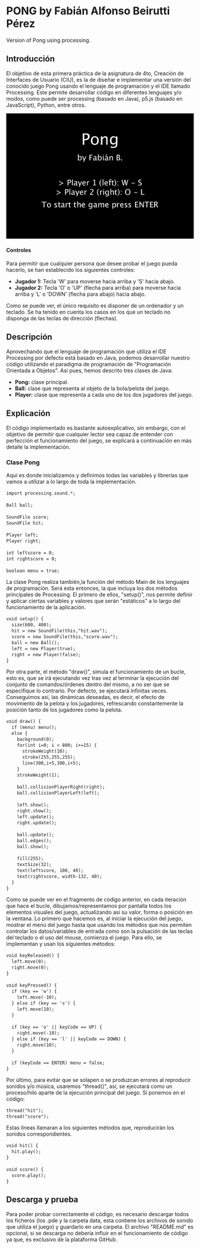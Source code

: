 # PONG by Fabián Alfonso Beirutti Pérez
Version of Pong using processing.

## Introducción
El objetivo de esta primera práctica de la asignatura de 4to, Creación de Interfaces de Usuario (CIU), es la de diseñar e implementar una versión del conocido juego Pong usando el lenguaje de programación y el IDE llamado Processing. Este permite desarrollar código en diferentes lenguajes y/o modos, como puede ser processing (basado en Java), p5.js (basado en JavaScript), Python, entre otros.
<p align="center"><img src="/pongGif.gif" alt="Pong using processing"></img></p>

#### Controles
Para permitir que cualquier persona que desee probar el juego pueda hacerlo, se han establecido los siguientes controles:
- **Jugador 1:** Tecla 'W' para moverse hacia arriba y 'S' hacia abajo.
- **Jugador 2:** Tecla 'O' o 'UP' (flecha para arriba) para moverse hacia arriba y 'L' o 'DOWN' (flecha para abajo) hacia abajo.

Como se puede ver, el único requisito es disponer de un ordenador y un teclado. Se ha tenido en cuenta los casos en los que un teclado no disponga de las teclas de dirección (flechas).

## Descripción
Aprovechando que el lenguaje de programación que utiliza el IDE Processing por defecto está basado en Java, podemos desarrollar nuestro código utilizando el paradigma de programación de "Programación Orientada a Objetos". Así pues, hemos descrito tres clases de Java:
- **Pong:** clase principal.
- **Ball:** clase que representa al objeto de la bola/pelota del juego.
- **Player:** clase que representa a cada uno de los dos jugadores del juego.

## Explicación
El código implementado es bastante autoexplicativo, sin embargo, con el objetivo de permitir que cualquier lector sea capaz de entender con perfección el funcionamiento del juego, se explicará a continuación en más detalle la implementación.

### Clase Pong
Aquí es donde inicializamos y definimos todas las variables y librerías que vamos a utilizar a lo largo de toda la implementación.
```
import processing.sound.*;

Ball ball;

SoundFile score;
SoundFile hit;

Player left;
Player right;

int leftscore = 0;
int rightscore = 0;

boolean menu = true;
```

La clase Pong realiza también,la función del método Main de los lenguajes de programación. Será esta entonces, la que incluya los dos métodos principales de Processing. El primero de ellos, "setup()", nos permite definir y aplicar ciertas variables y valores que serán "estáticos" a lo largo del funcionamiento de la aplicación.

```
void setup() {
  size(600, 400);
  hit = new SoundFile(this,"hit.wav");
  score = new SoundFile(this,"score.wav");
  ball = new Ball();
  left = new Player(true);
  right = new Player(false);
}
```

Por otra parte, el método "draw()", simula el funcionamiento de un bucle, esto es, que se irá ejecutando vez tras vez al terminar la ejecución del conjunto de comandos/órdenes dentro del mismo, a no ser que se especifique lo contrario. Por defecto, se ejecutará infinitas veces.
Conseguimos así, las dinámicas deseadas, es decir, el efecto de movimiento de la pelota y los jugadores, refrescando constantemente la posición tanto de los jugadores como la pelota.

```
void draw() {
  if (menu) menu();
  else {
    background(0);
    for(int i=0; i < 800; i+=15) {
      strokeWeight(10);
      stroke(255,255,255);
      line(300,i+5,300,i+5);
    }
    strokeWeight(1);
  
    ball.collisionPlayerRight(right);
    ball.collisionPlayerLeft(left);
  
    left.show();
    right.show();
    left.update();
    right.update();
  
    ball.update();
    ball.edges();
    ball.show();
  
    fill(255);
    textSize(32);
    text(leftscore, 100, 40);
    text(rightscore, width-132, 40);
  }
}
```

Como se puede ver en el fragmento de código anterior, en cada iteración que hace el bucle, dibujamos/representamos por pantalla todos los elementos visuales del juego, actualizando así su valor, forma o posición en la ventana. Lo primero que hacemos es, al iniciar la ejecución del juego, mostrar el menú del juego hasta que usando los métodos que nos permiten controlar los datos/variables de entrada como son la pulsación de las teclas del teclado o el uso del mouse, comienza el juego. Para ello, se implementan y usan los siguientes métodos:
```
void keyReleased() {
  left.move(0);
  right.move(0);
}

void keyPressed() {
  if (key == 'w') {
    left.move(-10);
  } else if (key == 's') {
    left.move(10);
  }

  if (key == 'o' || keyCode == UP) {
    right.move(-10);
  } else if (key == 'l' || keyCode == DOWN) {
    right.move(10);
  }
  
  if (keyCode == ENTER) menu = false;
}
```

Por último, para evitar que se solapen o se produzcan errores al reproducir sonidos y/o música, usaremos "thread()", así, se ejecutará como un proceso/hilo aparte de la ejecución principal del juego. Si ponemos en el código:
```
thread("hit");
thread("score");
```

Estas líneas llamaran a los siguientes métodos que, reproducirán los sonidos correspondientes.

```
void hit() {
  hit.play();
}

void score() {
  score.play();
}
```

## Descarga y prueba
Para poder probar correctamente el código, es necesario descargar todos los ficheros (los .pde y la carpeta data, esta contiene los archivos de sonido que utiliza el juego) y guardarlo en una carpeta. El archivo "README.md" es opcional, si se descarga no debería influir en el funcionamiento de código ya que, es exclusivo de la plataforma GitHub.
